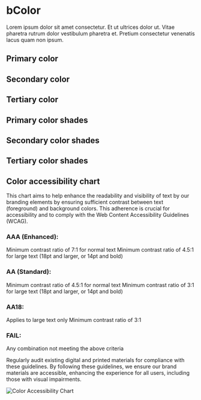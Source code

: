 <h1 style="text-align: left"><strong>bColor</strong>
</h1>
<p style="text-align: left">Lorem ipsum dolor sit amet consectetur. Et ut ultrices dolor ut. Vitae pharetra rutrum dolor vestibulum pharetra et. Pretium consectetur venenatis lacus quam non ipsum.
</p>
<h2 style="text-align: left"><strong>Primary color</strong>
</h2>
<h2 style="text-align: left"><strong>Secondary color</strong>
</h2>
<h2 style="text-align: left"><strong>Tertiary color</strong>
</h2>
<h2 style="text-align: left"><strong>Primary color shades</strong>
</h2>
<h2 style="text-align: left"><strong>Secondary color shades</strong>
</h2>
<h2 style="text-align: left"><strong>Tertiary color shades</strong>
</h2>
<h2 style="text-align: left"><strong>Color accessibility chart</strong>
</h2>
<p style="text-align: left">This chart aims to help enhance the readability and visibility of text by our branding elements by ensuring sufficient contrast between text (foreground) and background colors. This adherence is crucial for accessibility and to comply with the Web Content Accessibility Guidelines (WCAG).
</p>
<h3 style="text-align: left"><strong>AAA (Enhanced):</strong>
</h3>
<p style="text-align: left"> Minimum contrast ratio of 7:1 for normal text Minimum contrast ratio of 4.5:1 for large text (18pt and larger, or 14pt and bold)
</p>
<h3 style="text-align: left"><strong>AA (Standard):</strong>
</h3>
<p style="text-align: left"> Minimum contrast ratio of 4.5:1 for normal text Minimum contrast ratio of 3:1 for large text (18pt and larger, or 14pt and bold)
</p>
<h3 style="text-align: left"><strong>AA18:</strong>
</h3>
<p style="text-align: left"> Applies to large text only Minimum contrast ratio of 3:1
</p>
<h3 style="text-align: left"><strong>FAIL:</strong>
</h3>
<p style="text-align: left"> Any combination not meeting the above criteria
</p>
<p style="text-align: left">Regularly audit existing digital and printed materials for compliance with these guidelines. By following these guidelines, we ensure our brand materials are accessible, enhancing the experience for all users, including those with visual impairments.
</p>
<p style="text-align: left">
<img src="/images/color-accessibility-chart.png" alt="Color Accessibility Chart">
</p>